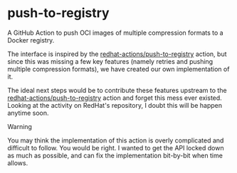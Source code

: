 # push-to-registry

A GitHub Action to push OCI images of multiple compression formats to a Docker registry.

The interface is inspired by the [redhat-actions/push-to-registry](https://github.com/redhat-actions/push-to-registry) action, but since this was missing a few key features (namely retries and pushing multiple compression formats), we have created our own implementation of it.

The ideal next steps would be to contribute these features upstream to the [redhat-actions/push-to-registry](https://github.com/redhat-actions/push-to-registry) action and forget this mess ever existed.  Looking at the activity on RedHat's repository, I doubt this will be happen anytime soon.

> [!WARNING]
> You may think the implementation of this action is overly complicated and difficult to follow.  You would be right.
> I wanted to get the API locked down as much as possible, and can fix the implementation bit-by-bit when time allows.

